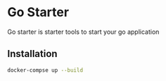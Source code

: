 # Go Starter
Go starter is starter tools to start your go application

## Installation
```bash
docker-compse up --build
```